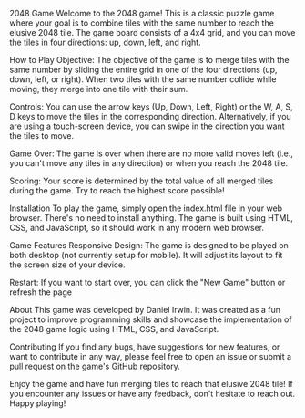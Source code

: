 2048 Game
Welcome to the 2048 game! This is a classic puzzle game where your goal is to combine tiles with the same number to reach the elusive 2048 tile. The game board consists of a 4x4 grid, and you can move the tiles in four directions: up, down, left, and right.

How to Play
Objective: The objective of the game is to merge tiles with the same number by sliding the entire grid in one of the four directions (up, down, left, or right). When two tiles with the same number collide while moving, they merge into one tile with their sum.

Controls: You can use the arrow keys (Up, Down, Left, Right) or the W, A, S, D keys to move the tiles in the corresponding direction. Alternatively, if you are using a touch-screen device, you can swipe in the direction you want the tiles to move.

Game Over: The game is over when there are no more valid moves left (i.e., you can't move any tiles in any direction) or when you reach the 2048 tile.

Scoring: Your score is determined by the total value of all merged tiles during the game. Try to reach the highest score possible!

Installation
To play the game, simply open the index.html file in your web browser. There's no need to install anything. The game is built using HTML, CSS, and JavaScript, so it should work in any modern web browser.

Game Features
Responsive Design: The game is designed to be played on both desktop  (not currently setup for mobile). It will adjust its layout to fit the screen size of your device.

Restart: If you want to start over, you can click the "New Game" button or refresh the page

About
This game was developed by Daniel Irwin. It was created as a fun project to improve programming skills and showcase the implementation of the 2048 game logic using HTML, CSS, and JavaScript.

Contributing
If you find any bugs, have suggestions for new features, or want to contribute in any way, please feel free to open an issue or submit a pull request on the game's GitHub repository.

Enjoy the game and have fun merging tiles to reach that elusive 2048 tile! If you encounter any issues or have any feedback, don't hesitate to reach out. Happy playing!
